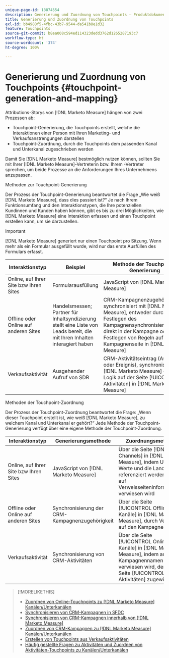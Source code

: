 ```yaml
---
unique-page-id: 18874554
description: Generierung und Zuordnung von Touchpoints – Produktdokumentation zu  [!DNL Marketo Measure]
title: Generierung und Zuordnung von Touchpoints
exl-id: bb4988f5-4fbc-43b7-9544-da541b8e1d32
feature: Touchpoints
source-git-commit: b8ea008c594ed114323dedd3762d1265287193c7
workflow-type: ht
source-wordcount: '374'
ht-degree: 100%

---
```


# Generierung und Zuordnung von Touchpoints {#touchpoint-generation-and-mapping}

Attributions-Storys von [!DNL Marketo Measure] hängen von zwei Prozessen ab:

* Touchpoint-Generierung, die Touchpoints erstellt, welche die Interaktionen einer Person mit Ihren Marketing- und Verkaufsanstrengungen darstellen
* Touchpoint-Zuordnung, durch die Touchpoints dem passenden Kanal und Unterkanal zugeschrieben werden

Damit Sie [!DNL Marketo Measure] bestmöglich nutzen können, sollten Sie mit Ihrer [!DNL Marketo Measure]-Vertreterin bzw. Ihrem -Vertreter sprechen, um beide Prozesse an die Anforderungen Ihres Unternehmens anzupassen.

Methoden zur Touchpoint-Generierung

Der Prozess der Touchpoint-Generierung beantwortet die Frage „Wie weiß [!DNL Marketo Measure], dass dies passiert ist?“ Je nach Ihrem Funktionsumfang und den Interaktionstypen, die Ihre potenziellen Kundinnen und Kunden haben können, gibt es bis zu drei Möglichkeiten, wie [!DNL Marketo Measure] eine Interaktion erfassen und einen Touchpoint erstellen kann, um sie darzustellen.

>[!IMPORTANT]
>
>[!DNL Marketo Measure] generiert nur einen Touchpoint pro Sitzung. Wenn mehr als ein Formular ausgefüllt wurde, wird nur das erste Ausfüllen des Formulars erfasst.

| **Interaktionstyp** | **Beispiel** | **Methode der Touchpoint-Generierung** |
|---|---|---|
| Online, auf Ihrer Site bzw Ihren Sites | Formularausfüllung | JavaScript von [!DNL Marketo Measure]  |
| Offline oder Online auf anderen Sites | Handelsmessen; Partner für Inhaltsyndizierung stellt eine Liste von Leads bereit, die mit Ihren Inhalten interagiert haben | CRM-Kampagnenzugehörigkeit, synchronisiert mit [!DNL Marketo Measure], entweder durch Festlegen des Kampagnensynchronisierungstyps direkt in der Kampagne oder durch Festlegen von Regeln auf der Kampagnenseite in [!DNL Marketo Measure] |
| Verkaufsaktivität | Ausgehender Aufruf von SDR | CRM-Aktivitätseintrag (Aufgabe oder Ereignis), synchronisiert mit [!DNL Marketo Measure] durch die Logik auf der Seite [!UICONTROL Aktivitäten] in [!DNL Marketo Measure] |

Methoden der Touchpoint-Zuordnung

Der Prozess der Touchpoint-Zuordnung beantwortet die Frage: „Wenn dieser Touchpoint erstellt ist, wie weiß [!DNL Marketo Measure], zu welchem Kanal und Unterkanal er gehört?“ Jede Methode der Touchpoint-Generierung verfügt über eine eigene Methode der Touchpoint-Zuordnung.

| **Interaktionstyp** | **Generierungsmethode** | **Zuordnungsmethode** |
|---|---|---|
| Online, auf Ihrer Site bzw Ihren Sites | JavaScript von [!DNL Marketo Measure]  | Über die Seite [!DNL Online Channels] in [!DNL Marketo Measure], indem UTM-Werte und die Landingpage referenziert werden und auf Verweisseiteninformationen verwiesen wird |
| Offline oder Online auf anderen Sites | Synchronisierung der CRM-Kampagnenzugehörigkeit | Über die Seite [!UICONTROL Offline-Kanäle] in [!DNL Marketo Measure], durch Verweis auf den Kampagnentyp |
| Verkaufsaktivität | Synchronisierung von CRM-Aktivitäten | Über die Seite [!UICONTROL Online-Kanäle] in [!DNL Marketo Measure], indem auf den Kampagnennamen verwiesen wird, der auf der Seite [!UICONTROL Aktivitäten] zugewiesen ist |

>[!MORELIKETHIS]
>
>* [Zuordnen von Online-Touchpoints zu  [!DNL Marketo Measure] Kanälen/Unterkanälen](/help/channel-tracking-and-setup/online-channels/online-custom-channel-setup.md)
>* [Synchronisieren von CRM-Kampagnen in SFDC](/help/channel-tracking-and-setup/offline-channels/legacy-processes/syncing-offline-campaigns.md)
>* [Synchronisieren von CRM-Kampagnen innerhalb von  [!DNL Marketo Measure]](/help/channel-tracking-and-setup/offline-channels/custom-campaign-sync.md)
>* [Zuordnen von CRM-Kampagnen zu  [!DNL Marketo Measure] Kanälen/Unterkanälen](/help/channel-tracking-and-setup/offline-channels/offline-custom-channel-setup.md)
>* [Erstellen von Touchpoints aus Verkaufsaktivitäten](/help/advanced-marketo-measure-features/activities-attribution/salesforce-activities-attribution.md)
>* [Häufig gestellte Fragen zu Aktivitäten und Zuordnen von Aktivitäten-Touchpoints zu Kanälen/Unterkanälen](/help/advanced-marketo-measure-features/activities-attribution/activities-attribution-faq.md)

